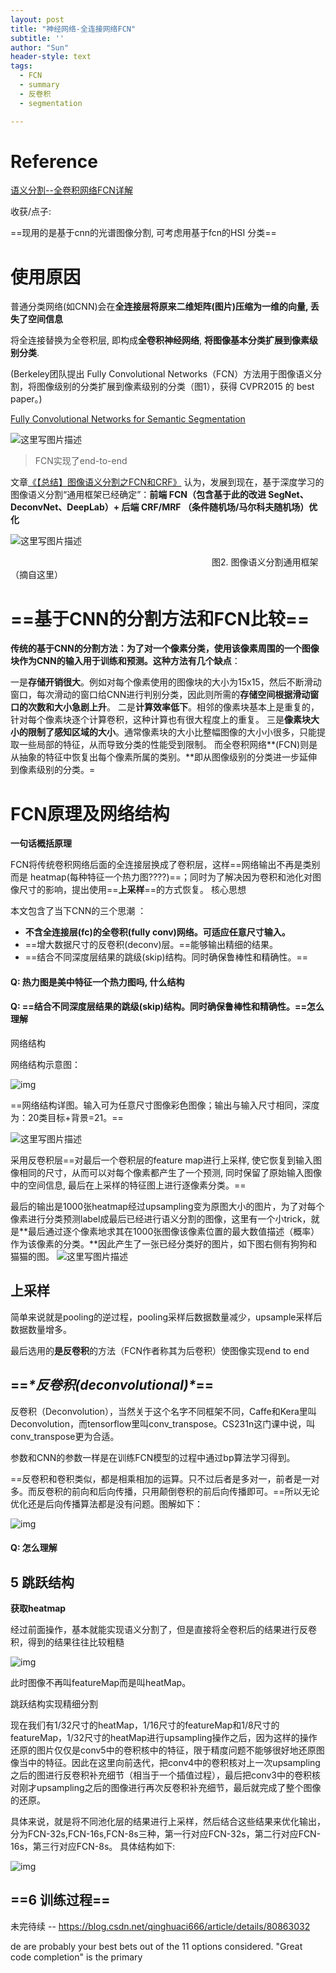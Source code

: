 ```yaml
---
layout: post
title: "神经网络-全连接网络FCN"
subtitle: ''
author: "Sun"
header-style: text
tags:
  - FCN
  - summary
  - 反卷积
  - segmentation

---
```


# Reference

[语义分割--全卷积网络FCN详解](https://blog.csdn.net/qinghuaci666/article/details/80863032)

收获/点子: 

==现用的是基于cnn的光谱图像分割, 可考虑用基于fcn的HSI 分类==

# 使用原因

普通分类网络(如CNN)会在**全连接层将原来二维矩阵(图片)压缩为一维的向量, 丢失了空间信息**

将全连接替换为全卷积层, 即构成**全卷积神经网络**, **将图像基本分类扩展到像素级别分类**.

(Berkeley团队提出 Fully Convolutional Networks（FCN）方法用于图像语义分割，将图像级别的分类扩展到像素级别的分类（图1），获得 CVPR2015 的 best paper。)

[Fully Convolutional Networks for Semantic Segmentation](https://link.zhihu.com/?target=https%3A//people.eecs.berkeley.edu/~jonlong/long_shelhamer_fcn.pdf)

![这里写图片描述](https://img-blog.csdn.net/20170811112941027?watermark/2/text/aHR0cDovL2Jsb2cuY3Nkbi5uZXQveml6aTc=/font/5a6L5L2T/fontsize/400/fill/I0JBQkFCMA==/dissolve/70/gravity/SouthEast)

> FCN实现了end-to-end

文章[《【总结】图像语义分割之FCN和CRF》](https://zhuanlan.zhihu.com/p/22308032) 认为，发展到现在，基于深度学习的图像语义分割“通用框架已经确定”：**前端 FCN（包含基于此的改进 SegNet、DeconvNet、DeepLab）+ 后端 CRF/MRF （条件随机场/马尔科夫随机场）优化**

![这里写图片描述](/img/in-post/20_03/SouthEast-20200414092343639.png)

　　　　　　　　　　　　　　　　　　　　　　　图2. 图像语义分割通用框架（摘自这里）

# ==基于CNN的分割方法和FCN比较==

**传统的基于CNN的分割方法：为了对一个像素分类，使用该像素周围的一个图像块作为CNN的输入用于训练和预测。**这种方法有几个**缺点**：

一是**存储开销很大**。例如对每个像素使用的图像块的大小为15x15，然后不断滑动窗口，每次滑动的窗口给CNN进行判别分类，因此则所需的**存储空间根据滑动窗口的次数和大小急剧上升**。
二是**计算效率低下**。相邻的像素块基本上是重复的，针对每个像素块逐个计算卷积，这种计算也有很大程度上的重复。
三是**像素块大小的限制了感知区域的大小**。通常像素块的大小比整幅图像的大小小很多，只能提取一些局部的特征，从而导致分类的性能受到限制。
而全卷积网络**(FCN)则是从抽象的特征中恢复出每个像素所属的类别。**即从图像级别的分类进一步延伸到像素级别的分类。=



# FCN原理及网络结构

**一句话概括原理**

FCN将传统卷积网络后面的全连接层换成了卷积层，这样==网络输出不再是类别而是 heatmap(每种特征一个热力图????)==；同时为了解决因为卷积和池化对图像尺寸的影响，提出使用==**上采样**==的方式恢复。
核心思想

本文包含了当下CNN的三个思潮 ：

- **不含全连接层(fc)的全卷积(fully conv)网络。可适应任意尺寸输入。** 
- ==增大数据尺寸的反卷积(deconv)层。==能够输出精细的结果。 
- ==结合不同深度层结果的跳级(skip)结构。同时确保鲁棒性和精确性。==

#### Q: 热力图是美中特征一个热力图吗, 什么结构

#### Q: ==结合不同深度层结果的跳级(skip)结构。同时确保鲁棒性和精确性。==怎么理解

网络结构

网络结构示意图：

![img](/img/in-post/20_03/70.png)



==网络结构详图。输入可为任意尺寸图像彩色图像；输出与输入尺寸相同，深度为：20类目标+背景=21。== 

![这里写图片描述](/img/in-post/20_03/20160508234037674.png)

采用反卷积层==对最后一个卷积层的feature map进行上采样, 使它恢复到输入图像相同的尺寸，从而可以对每个像素都产生了一个预测, 同时保留了原始输入图像中的空间信息, 最后在上采样的特征图上进行逐像素分类。==

最后的输出是1000张heatmap经过upsampling变为原图大小的图片，为了对每个像素进行分类预测label成最后已经进行语义分割的图像，这里有一个小trick，就是**最后通过逐个像素地求其在1000张图像该像素位置的最大数值描述（概率）作为该像素的分类。**因此产生了一张已经分类好的图片，如下图右侧有狗狗和猫猫的图。
![这里写图片描述](/img/in-post/20_03/20161022113114585.png)



## 上采样

简单来说就是pooling的逆过程，pooling采样后数据数量减少，upsample采样后数据数量增多。

最后选用的**是反卷积**的方法（FCN作者称其为后卷积）使图像实现end to end

## ==***\*反卷积(deconvolutional)\****==

反卷积（Deconvolution），当然关于这个名字不同框架不同，Caffe和Kera里叫Deconvolution，而tensorflow里叫conv_transpose。CS231n这门课中说，叫conv_transpose更为合适。

参数和CNN的参数一样是在训练FCN模型的过程中通过bp算法学习得到。

==反卷积和卷积类似，都是相乘相加的运算。只不过后者是多对一，前者是一对多。而反卷积的前向和后向传播，只用颠倒卷积的前后向传播即可。==所以无论优化还是后向传播算法都是没有问题。图解如下：

![img](/img/in-post/20_03/70-20200414113501042.png)

#### Q: 怎么理解



## 5 跳跃结构

**获取heatmap**

经过前面操作，基本就能实现语义分割了，但是直接将全卷积后的结果进行反卷积，得到的结果往往比较粗糙

![img](/img/in-post/20_03/70-20200414114457610.png)

此时图像不再叫featureMap而是叫heatMap。

跳跃结构实现精细分割

现在我们有1/32尺寸的heatMap，1/16尺寸的featureMap和1/8尺寸的featureMap，1/32尺寸的heatMap进行upsampling操作之后，因为这样的操作还原的图片仅仅是conv5中的卷积核中的特征，限于精度问题不能够很好地还原图像当中的特征。因此在这里向前迭代，把conv4中的卷积核对上一次upsampling之后的图进行反卷积补充细节（相当于一个插值过程），最后把conv3中的卷积核对刚才upsampling之后的图像进行再次反卷积补充细节，最后就完成了整个图像的还原。

具体来说，就是将不同池化层的结果进行上采样，然后结合这些结果来优化输出，分为FCN-32s,FCN-16s,FCN-8s三种，第一行对应FCN-32s，第二行对应FCN-16s，第三行对应FCN-8s。 具体结构如下:

![img](/img/in-post/20_03/70-20200414114630835.png)

## ==6 训练过程==

未完待续 -- https://blog.csdn.net/qinghuaci666/article/details/80863032





de are probably your best bets out of the 11 options considered. "Great code completion" is the primary